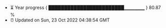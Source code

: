 - ⏳ Year progress { ████████████████████████▁▁▁▁▁▁ } 80.87 %
- ⏰ Updated on Sun, 23 Oct 2022 04:38:54 GMT

